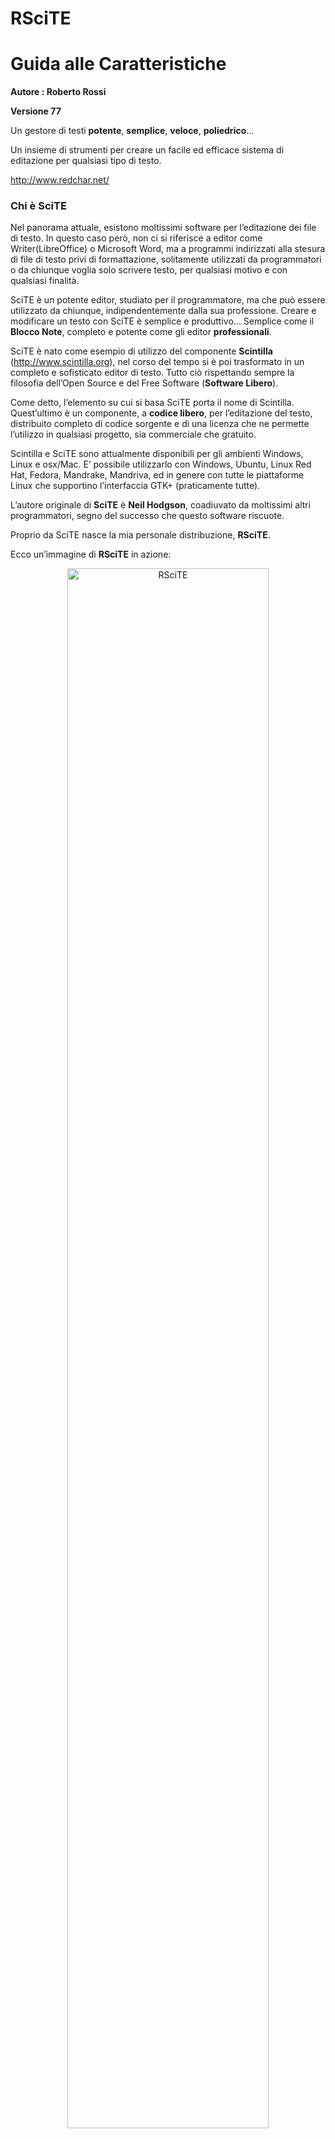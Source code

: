 <!-- # -*- coding: utf-8 -*- -->
# RSciTE
# Guida alle Caratteristiche

**Autore : Roberto Rossi**

**Versione 77**

Un gestore di testi **potente**, **semplice**, **veloce**, **poliedrico**...

Un insieme di strumenti per creare un facile ed efficace sistema di editazione
per qualsiasi tipo di testo.

<http://www.redchar.net/>

### Chi è SciTE

Nel panorama attuale, esistono moltissimi software per l’editazione dei file di
testo. In questo caso però, non ci si riferisce a editor come Writer(LibreOffice)
o Microsoft Word, ma a programmi indirizzati alla stesura di file di testo privi di
formattazione, solitamente utilizzati da programmatori o da chiunque voglia
solo scrivere testo, per qualsiasi motivo e con qualsiasi finalità.

SciTE è un potente editor, studiato per il programmatore, ma che può essere
utilizzato da chiunque, indipendentemente dalla sua professione. Creare e
modificare un testo con SciTE è semplice e produttivo... Semplice come il
**Blocco Note**, completo e potente come gli editor **professionali**.

SciTE è nato come esempio di utilizzo del componente **Scintilla**
(<http://www.scintilla.org>), nel corso del tempo si è poi trasformato in un
completo e sofisticato editor di testo. Tutto ciò rispettando sempre la
filosofia dell’Open Source e del Free Software (**Software Libero**).

Come detto, l’elemento su cui si basa SciTE porta il nome di Scintilla.
Quest’ultimo è un componente, a **codice libero**, per l’editazione del testo,
distribuito completo di codice sorgente e di una licenza che ne permette
l’utilizzo in qualsiasi progetto, sia commerciale che gratuito.

Scintilla e SciTE sono attualmente disponibili per gli ambienti Windows,
Linux e osx/Mac. E’ possibile utilizzarlo con Windows, Ubuntu, Linux Red Hat,
Fedora, Mandrake, Mandriva, ed in genere con tutte le piattaforme Linux che
supportino l’interfaccia GTK+ (praticamente tutte).

L’autore originale di **SciTE** è **Neil Hodgson**, coadiuvato da moltissimi altri
programmatori, segno del successo che questo software riscuote.

Proprio da SciTE nasce la mia personale distribuzione, **RSciTE**.

Ecco un’immagine di **RSciTE** in azione:

<p style="text-align:center;">
<img src="completo-ita.png" align="middle" alt="RSciTE" border="0" width="80%">
</p>

### Ancora su SciTE

Nonostante SciTE faccia un "mestiere" comune a molti altri software
(l’editor di testo), la sua impostazione e le sue caratteristiche lo
differenziano radicalmente da qualsiasi altro.

Ad un primo approccio, SciTE appare semplice e "scarno", con un’interfaccia
essenziale, nella quale trovano posto un menu, poche icone e un’ampia area
di lavoro.

Dai menu è possibile accedere a gran parte delle funzionalità del programma,
molte delle quali accessibili anche attraverso semplici combinazioni di tasti.

Una delle peculiarità di SciTE è proprio l’ampio utilizzo delle combinazioni
di tasti. Questa caratteristica si pone lo scopo di consentire la modifica del
testo senza mai staccare la mani dalla tastiera, migliorando il livello di
efficienza e produttività, consentendo così all’operatore di mantenere la
concentrazione sul proprio lavoro senza distrarlo con l’utilizzo di mouse,
icone, menu ecc...

Tale approccio non penalizza in alcun modo le funzionalità del software che
rimangono ad alti livelli, certamente paragonabili con quelle di altri prodotti
ben più blasonati e costosi.

Un’altra caratteristica distintiva di SciTE è la quasi totale assenza di
maschere di configurazione. Questa "mancanza", di fatto contribuisce a
ridurre la complessità delle interfacce, riducendo così, anche i tempi di
sviluppo del programma. Al tempo stesso consente di aumentare, in modo
significativo, il numero di parametri configurabili, che attualmente sono
moltissimi.

Tutte le configurazione dell’editor sono memorizzate all’interno di
semplici file di testo, modificabili a piacere dall’utente.

Anche se a prima vista questo sistema può disorientare, grazie alla
dettagliata documentazione, accessibile attraverso l’uso dell’apposito
menu di aiuto, è possibile intervenire su questi file in modo rapido ed
immediato.

A tutto ciò va poi aggiunta la possibilità di utilizzare un vero e proprio
linguaggio di programmazione ([LUA](http://www.lua.org)), 
per implementare nuove funzioni o estendere quelle già presenti.

Infine, non è da sottovalutare la possibilità di usare l’editor
direttamente da un dispositivo rimovibile come, ad esempio, un pendrive USB,
senza quindi essere costretti ad effettuare alcuna installazione.

Grazie alle possibilità offerte, SciTE può essere utilizzato sia dal
neofita, sia dall’utente esperto o dal programmatore, traendo comunque
vantaggi significativi dalla sua potenza e dalla sua essenzialità.

In pratica, SciTE, si candida ad essere il sostituto sia del classico "Blocco
Note" sia degli editor professionali utilizzati nello sviluppo delle
applicazioni software.

### Le Caratteristiche Base di SciTE

Ecco qui riassunte le caratteristiche principali della versione originale di
SciTE, tutte presenti anche in **RSciTE**.

Utilizzo Documenti:

* **Interfaccia MDI** per lavorare con più documenti contemporaneamente.
* Passaggio tra documenti utilizzando delle semplici schede.
* Utilizzo della combinazione **Ctrl+Tab** per cambiare il documento attivo.
* Possibilità di trascinare i documenti nell’editor per aprirli.
* Riconoscimento automatico modifica documenti aperti. Se un file aperto viene
modificato all’esterno dell’editor, viene rilevata la modifica ed è possibile
ricaricarlo automaticamente.

Sintassi evidenziata:

* Configurabile tramite appositi file (.properties).
* Preimpostato per riconoscere i linguaggi MQL, AutoCAD/IntelliCAD/progeCAD DCL,
AutoCAD/IntelliCAD/progeCAD Lisp, Abaqus, Ada, ANS.1 MIB definition files,
APDL, Assembler (NASM, MASM), Asymptote, AutoIt, Avenue, Batch files (MS-DOS),
Baan, Bash, BlitzBasic, Bullant, C/C++/C#, Clarion, cmake, COBOL,
Coffeescript, conf (Apache), CSound, CSS, D, diff files, E-Script, Eiffel,
Erlang, Flagship (Clipper / XBase), Flash (ActionScript), Fortran, Forth, GAP,
Gettext, Go, Haskell, HTML, HTML with embedded JavaScript, VBScript, PHP and
ASP, Gui4Cli, IDL - both MSIDL and XPIDL, INI, properties and similar,
InnoSetup, Intel HEX, Java, JavaScript, JSON and JSON-LD, KiXtart, LISP, LOT,
Lout, Lua, Make, Matlab, Maxima, Metapost, MMIXAL, MSSQL, Modula 3, Nimrod,
nnCron, NSIS, Objective C, Objective Caml, Opal, Octave, Pascal/Delphi, Perl,
most of it except for some ambiguous cases, PL/M, Progress, PostScript,
POV-Ray, PowerBasic, PowerShell, PowerPro, PureBasic, Python, R, Rebol,
Registry, Ruby, Rust, Scheme, scriptol, SORCUS Installation, Specman E, Spice,
Smalltalk, SQL and PLSQL, S-Record, Swift, TADS3, TeX and LaTeX, Tcl/Tk, Vala,
VB and VBScript, Verilog, VHDL, XML, YAML.
* Evidenziazione dinamica parentesi.
* Folding del codice sorgente con possibilità di scegliere la simbologia per la
visualizzazione.
* Supporto per la modalità di Codifica documenti a 8 Bit, Metodo UCS-2 Big Endian,
Metodo UCS-2 Little Endian, Metodo UTF-8, Metodo UTF-8 Cookie.
* Esportazione file in (mantenendo la colorazione della sintassi) HTML, RTF, PDF,
LaTeX, XML.
* Modalità di gestione fine linea con CR+LF, solo CR, solo LF.
* Gestione Conversione tra sistemi differenti.
* Gestione Sessioni di lavoro con salvataggi sessione corrente e caricamento
sessione salvata.
* Annulla e Ripristina a più livelli. Tutte le modifiche vengono registrate e
possono essere annullate, le operazioni annullate possono essere facilmente
ripristinate.
* Ricerca e Sostituzione con ricerca testo specificato ed eventuale sostituzione,
ricerca Incrementale testo specificato, ricerca testo con marcatori, supporto delle
espressioni regolari, ricerca in più file simultanea, evidenziazione automatica del
testo trovato.
* Funzioni avanzate nella gestione del codice sorgente come ricerca e selezione
parti di codice utilizzando la definizione della sintassi, gestione completamento
automatico parole, gestione completamento automatico con suggerimenti sintassi in
base al linguaggio, gestione abbreviazioni personalizzate, gestione Segnalibri
(bookmarks), gestione commenti, conversione Maiuscolo/Minuscolo, divisione ed
Unione Paragrafi.
* Scripting attraverso l’utilizzo del linguaggio di programmazione LUA.
* Visualizzazione in modalità Schermo Intero, con barra di icone, barra documenti
aperti, barra di stato personalizzabile. Gestione blocchi di codice con espansione
e compressione, fine riga e spazi, gestione guide di indentazione, numeri di riga,
margini e margini di blocco, possibilità di modificare il livello di zoom(per
ridurre o ingrandire il testo dinamicamente).
* Supporto strumenti con gestione finestra di Output, gestione compilatori e
programmi esterni.
* Editazione e Selezione con ritorno a capo automatico, selezione in modalità
colonna, selezione caratteri virtuali (fine linea), selezione Multipla, consente di
selezionare contemporaneamente più di testo, consentendone le classiche operazioni
di copia/incolla/ecc...
* Altre funzionalità includono la stampa a colori, la modalità sola lettura,
modalità finestra in primo piano, configurazione indentazione, possibilità di
automatizzare processi tramite l’uso dei parametri della linea di comando,
interfaccia di programmazione per il collegamento a software esterni 
e molto altro...

### Le Scorciatoie da Tastiera

Come ogni editor che si rispetti, anche **RSciTE** dispone di una vasta schiera di
combinazioni di tasti per accedere alla funzionalità più utilizzate. Molte
delle combinazioni disponibili sono comuni agli ambienti Windows e Linux.
Inoltre, tutte le combinazioni di tasti sono ridefinibili attraverso
l’editazione di appositi file di configurazione. 

Molte delle combinazioni disponibili sono ereditate da SciTE, mentre altre
sono proprie della distribuzione RSciTE.

Per conoscere i tasti veloci disponibili è possibile consultare le tendine dei 
menu presenti nel programma, oppure leggere questa tabella riassuntiva:

* **Ctrl+O**.Apri file.
* **Ctrl+Maiusc+O**.Apri il file selezionato.
* **Ctrl+R**.Ricarica documento corrente.
* **Ctrl+W (oppure Ctrl+F4)**.Chiudi documento corrente.
* **Ctrl+S**.Salva.
* **Ctrl+Maiusc+S**.Salva con nome...
* **Ctr+Maiusc+P**.Salva una copia del documento corrente.
* **Ctrl+P**.Stamp.
* **Ctrl+Z**.Annulla.
* **Ctrl+Y**.Ripristina.
* **Ctrl+X**.Taglia Selezione.
* **Ctrl+C**.Copia Selezione.
* **Ctrl+V**.Incolla Selezione.
* **Canc**.Cancella.
* **Ctrl+A**.Seleziona tutto.
* **Ctrl+E**.Cerca parentesi graffa corrispendente.
* **Ctrl+Maiusc+Spazio**.Seleziona fino alla parentesi graffa.
* **Ctrl+I**.Completa Simbolo.
* **Ctrl+Invio**.Completa Parola corrente.
* **Ctrl+B**.Espandi Abbreviazione.
* **Ctrl+Maiusc+R**.Inserisci Abbreviazione.
* **Ctrl+Q**.Aggiungi o elimina il commento ad un blocco di testo.
* **Ctrl+Maiusc+B**.Inscatola Commento.
* **Ctrl+Maiusc+Q**.Versa Commento.
* **Ctrl+Maiusc+U**.Rendi la selezione MAIUSCOLA.
* **Ctrl+U**.Rendi la selezione minuscola.
* **Ctrl+F**.Trova...
* **F3**.Trova Successivo.
* **Maiusc+F3**.Trova Precedente.
* **Ctrl+Maiusc+F**.Cerca nei file...
* **Ctrl+H**.Trova e Sostituisci.
* **Ctrl+Alt+I**.Ricerca Incrementale.
* **Ctrl+G**.Vai a...
* **F2**.Vai al segnalibro successivo.
* **Maiusc+F2**.Vai al segnalibro precedente.
* **Ctrl+F2**.Attiva/Disattiva segnalibro.
* **F11**.Visualizzazione a Schermo Intero.
* **Ctrl+Maiusc+8**.Visualizza/Nascondi Spazi e Tabulazioni.
* **Ctrl+Maiusc+9**.Visualizza/Nascondi caratteri di Fine Linea.
* **F8**.Visualizza/Nascondi finestra di Output.
* **Maiusc+F8**.Parametri.
* **Ctrl+F7**.Compila.
* **F7**.Genera.
* **F5**.Esegui.
* **F4**.Messaggio successivo.
* **Maiusc+F4**.Messaggio precedente.
* **Maiusc+F5**.Cancella contenuto finestra di Output.
* **Ctrl+F6**.Cambia pannello attivo.
* **Ctrl+Maiusc+I**.Configurazione Indentazione....
* **Ctrl+F11**.Usa caratteri a spaziatura fissa.
* **Maiusc+F6**.Documento Precedente.
* **F6**.Documento Successivo.
* **F1**.Aiuto/Manuale(dipendente dal tipo di file aperto).
* **Ctrl+Keypad+**.Ingrandisci dimensione testo.
* **Ctrl+Keypad-**.Riduci dimensione testo.
* **Ctrl+Keypad/**.Ripristina dimensione originale testo.
* **Ctrl+Tab**.Cambio documento attivo.
* **Tab**.Indentazione blocco di testo.
* **Maiusc+Tab**.Elimina indentazione blocco.
* **Ctrl+BackSpace**.Eliminazione da inizio parola.
* **Ctrl+Delete**.Eliminazione fino a fine parola.
* **Ctrl+Maiusc+BackSpace**.Eliminazione testo da inizio linea a posizione cursore.
* **Ctrl+Maiusc+Delete**.Eliminazione testo da posizione corrente a fine linea.
* **Ctrl+Home**.Vai a inizio documento.
* **Ctrl+Maiusc+Home**.Estendi selezione fino a inizio documento.
* **Alt+Home**.Vai a inizio linea.
* **Alt+Maiusc+Home**.Estendi selezione fino a inizio linea.
* **Ctrl+End**.Vai alla fine del documento.
* **Ctrl+Maiusc+End**.Estendi selezione fino alla fine del documento.
* **Alt+End**.Vai alla fine della linea corrente.
* **Alt+Maiusc+End**.Estendi selezione fino a fine riga corrente.
* **Ctrl+Keypad***.Espandi o contrai punto di ’fold’.
* **Ctrl+F2**.Crea o elimina segnalibro (bookmark).
* **F2**.Vai al prossimo segnalibro.
* **Alt+F2**.Seleziona fino al prossimo segnalibro.
* **Ctrl+F3**.Cerca testo selezionato nel documento corrente.
* **Ctrl+Maiusc+F3**.Cerca testo selezionato nel documento corrente (a ritroso).
* **Ctrl+Freccia Su**.Scorri documento verso l’alto.
* **Ctrl+Freccia Giu**.Scorri documento verso l’alto.
* **Ctrl+L**.Taglia linea corrente.
* **Ctrl+Maiusc+T**.Copia linea corrente.
* **Ctrl+Maiusc+L**.Elimina linea corrente.
* **Ctrl+T**.Scambia linea corrente con precedente.
* **Ctrl+D**.Duplica linea corrente.
* **Ctrl+K**.Cerca corrispondenza su condizione preprocessore.
* **Ctrl+Maiusc+K**.Seleziona corrispondenza su condizione preprocessore.
* **Ctrl+J**.Cerca corrispondenza su condizione preprocessore (a ritroso).
* **Ctrl+Maiusc+J**.Seleziona corrispondenza su condizione preprocessore (a ritroso).
* **Ctrl+’**.Vai al paragrafo precedente.
* **Ctrl+Maiusc+’**.Estendi selezione fino al paragrafo precedente.
* **Ctrl+ì**.Vai al paragrafo successivo.
* **Ctrl+Maiusc+ì**.Estendi selezione fino al paragrafo successivo.
* **Ctrl+Freccia Sinistra**.Vai a parola precedente.
* **Ctrl+Maiusc+Freccia Sinistra**.Espandi selezione fino a parola precedente.
* **Ctrl+Freccia Destra**.Vai a parola successiva.
* **Ctrl+Maiusc+Freccia Destra**.Espandi selezione fino a parola successiva.
* **Ctrl+ù**.Vai alla parte precedente della parola corrente.
* **Ctrl++Maiusc+ù**.Espandi la selezione fino alla parte precedente della parola corrente.
* **Ctrl+**.Vai alla parte successiva della parola corrente.
* **Ctrl+Maiusc+**.Espandi selezione fino alla parte successiva della parola corrente.
* **Ctrl+(tastierino numerico +/-)**.Ingrandimento/Riduzione dimensione caratteri
(disponibile solo in "RSciTE").
* **Ctrl+F1**.Ricerca contestuale online
(disponibile solo in "RSciTE").
* **Ctrl+Alt+O**.Lista ultimi file utilizzati 
(disponibile solo in "RSciTE").
* **F12**.Funzionalità avanzate
(disponibile solo in "RSciTE").
* **Ctrl+<**.Inserimento abbreviazione/modello 
(disponibile solo in "RSciTE").
* **Ctrl+Alt+C**.Copia testo in Appunti Multipli 
(disponibile solo in "RSciTE").
* **Ctrl+Alt+X**.Taglia testo ed inseriscilo in Appunti Multipli 
(disponibile solo in "RSciTE").
* **Ctrl+Alt+V**.Incolla testo da Appunti Multipli 
(disponibile solo in "RSciTE").
* **Ctrl+Alt+N**.Crea nuovo file con il contenuto del pannello di output 
(disponibile solo in "RSciTE").
* **Shift+F1**.Permette di visualizzare le informazioni sulla versione di RsciTE
che si sta utilizzando, inoltre consente di accedere alla procedura di
aggiornamento 
(disponibile solo in "RSciTE").

### Il Linguaggio di programmazione LUA

<p>
<img src="lua.png" align="middle" alt="LUA" border="0" width="10%">
</p>

**LUA è un potente linguaggio di scripting, integrato in SciTE!**

Da tempo, SciTE, include un vero e proprio linguaggio di programmazione che
consente di potenziare l’editor in modo flessibile ed immediato.

**LUA** è un linguaggio di scripting di utilizzo generico, snello, potente e
flessibile. Offre un buon supporto per la programmazione object-oriented, per
la programmazione funzionale e per quella orientata ai dati.

**LUA** è disponibile sia come linguaggio interpretato a se stante, sia come
libreria ed è scritto utilizzando il linguaggio C, cosa che lo rende adatto
all’utilizzo su molti sistemi operativi.

**LUA** è inoltre caratterizzato da una sintassi semplice ed immediata che, per
alcuni aspetti, ricorda quella del linguaggio Basic. A differenza di
quest’ultimo **LUA** è estremamente rapido ed efficiente nel’esecuzione degli
script.

Proprio grazie a queste caratteristiche l'autore di SciTE hanno deciso di
integrarlo nell'editor, dando agli utenti la possibilità di estendere e
di potenziare il programma.

Per chiarire meglio le potenzialità di **LUA** all’interno di SciTE, ecco un
esempio tratto dalla distribuzione **RSciTE** che effettua l’ordinamento del
file corrente:

    Author  : Roberto Rossi
    Web     : http://www.redchar.net
    Questa procedura ordina il file corrente]]
    do
     local tbLinee = { } −−tabella file

     local function insertLinea( idx, linea )
       editor:AddText(linea)
     end

     local function OrderCurrentBuffer()
       local linea,pos
       local i=0
       linea = editor:GetLine(i)
       while linea do
         tbLinee[i] = linea
         i = i + 1
         linea = editor:GetLine(i)
       end
       table.sort(tbLinee)
       editor:ClearAll()
       table.foreach(tbLinee, insertLinea)
     end
     OrderCurrentBuffer()
     print("Ordinamento File Concluso con successo.")
    end

Per approfondire le proprie conoscenze su **LUA** e sul suo utilizzo, si consulti
la sezione **Siti Utili**.

### SciTE al Lavoro

**RSciTE** editando un file .cpp (linguaggio C++):

<p style="text-align:center;">
<img src="cpp.png" align="middle" alt="C++" border="0" width="80%">
</p>

**RSciTE** editando un file .lsp (linguaggio Lisp):

<p style="text-align:center;">
<img src="lsp.png" align="middle" alt="Lisp" border="0" width="80%">
</p>

**RSciTE** editando un file .php (linguaggio PHP), con l’**autocompletamento** attivo:

<p style="text-align:center;">
<img src="php2.png" align="middle" alt="PHP Autocompletamento" border="0" width="80%">
</p>

**RSciTE** editando un file .php (linguaggio PHP), con l’aiuto sulla **sintassi**:

<p style="text-align:center;">
<img src="php.png" align="middle" alt="PHP con Aiuto" border="0" width="80%">
</p>

### RSciTE

SciTE viene distribuito sia in formato sorgente sia in forma compilata, per
Windows e per Linux. Purtroppo, chi si accosta per la prima volta a SciTE può
rimanere deluso in quanto, l’editor non prevede un’installatore, nè in
lingua inglese, nè in italiano, non viene prevista alcuna forma di
integrazione con il sistema, infine, le impostazioni di default risultano,
alle volte, insufficienti per gli utilizzi avanzati. Insomma, il primo
approccio non è dei migliori.

Per sopperire a queste piccole carenze, l’utente può personalizzare
l’editor manualmente, oppure può affidarsi a una delle distribuzioni
alternative di SciTE.

**RSciTE** è una di queste distribuzioni alternative. La sua
caratteristica principale è quella di essere indirizzata **all’utente
italiano che opera in ambiente Windows**. Realizzata da **Roberto Rossi**
(<http://www.redchar.net>) si pone come obbiettivo
quello di promuovere **SciTE** come editor di testo per tutti gli usi.

Alle volte modificando semplicemente le configurazione, in altri casi,
sfruttando il suo linguaggio di programmazione interno **LUA**,
**RSciTE** include una serie di funzionalità aggiuntive per aumentare (dove
necessario) la produttività dell’editor.

Inoltre, nella distribuzione **RSciTE** sono inseriti altri software che,
uniti all’editor di testo, permettono di ottenere un formidabile strumento
di editazione e di gestione.

### Funzionalità Aggiuntive in RSciTE

Questo elenco mostra le funzionalità presenti e sviluppate esclusivamente per
**RSciTE**:

* **F12**, gruppo di funzioni generiche per l’editazione del testo,
raggiungibili mediante il tasto **F12**. Per maggiori dettagli si consulti
la sezione **F12**.
* Sistema per inserimento abbreviazioni avanzate, tramite la combinazione di
tasti **Ctrl+<**.
* **Inserimento assistito proprietà dei TAG HTML**. Attraverso l’utilizzo
della combinazione di tasti **Ctrl+-**, all’interno dei file HTML/XML
ecc..., si accede ad una tendina di suggerimento che permette la scelta
dell’attributo da inserire.
* Integrato **HTML TIDY** per la formattazione automatica dei file HTML/XML.
Per maggiori dettagli si consulti la sezione **HTML Tidy.**
* Aggiunto **riconoscimento e colorazione sintassi** per il linguaggio
**LISP** utilizzato in questi software:
* Integrato sistema di **suggerimenti** per il linguaggio **LISP**
utilizzato in questi software:
* Aggiunta **sintassi** per il linguaggio **DCL** utilizzato in molti CAD,
ad esempio in AutoCAD, progeCAD e in tutti i CAD compatibili.
* Integrato il sistema di **suggerimenti** per il linguaggio **DCL**.
* Integrato **completamento automatico per HTML**
* Integrato sistema di **suggerimenti per PHP**
* Integrato **completamento automatico per PHP**
* **Riconoscimento file di PHP-GTK**
* **Personalizzazione e aggiornamento** file di supporto per il riconoscimento
del linguaggio **Visual Basic.NET/VB/VBA/VBS**
* Supporto **completamento automatico per Visual Basic.NET/VB/VBA/VBS**
* Supporto sistema di **suggerimenti per Visual Basic.NET/VB/VBA/VBS**
* **Tabella ASCII**. Nei momenti di necessità è possibile consultare una
comoda tabella con i 255 caratteri standard.
* Supporto abbreviazioni per i seguenti linguaggi:
* Supporto sistema di **suggerimenti per linguaggio LUA**
* Integrato **manuale per linguaggio LUA**
* **Editor Esadecimale FRhed** (versione per Windows). Accessibile da **F12**,
permette l’editazione del file corrente in formato Esadecimale.
* Software per il confronto e per l’unione di file, **WinMerge**.
Accessibile da **F12**, permette il confronto di file e cartelle.
* Integrazione con il **menu contestuale di Windows**.
* **Procedura di installazione**, in lingua italiana, per i sistemi Windows
(XP / Vista / 7 / 8 / 10 o successivi), con possibilità di personalizzazione
delle funzionalità da attivare.
* **File LISP: Esegui in CAD. **Nei file LSP (Lisp) è possibile utilizzare
il tasto F5 per caricare il file corrente nel CAD aperto al momento.
* **Interprete Diretto Espressioni Lua.** In questo modo sarà possibile
testare direttamente una linea di codice Lua senza dover creare un apposito
script.
* **Convertitore Testo→Abbreviazione/Template.** Aiuta a creare le macro da
inserire con SciTE.
* **Elenco TODO**. Consente di elencare tutte le linee che rappresentano gli
elementi da completare nel file di testo corrente
* **Apertura Gestione Risorse**. Nel caso si renda necessario, direttamente da
SciTE è possibile aprire il gestione risorse o il risorse del comuper di
Windows posizionato sulla cartella del file corrente.
* **Gestore Trasparenza finestra di SciTE. **E’ possibile modificare il
livello di trasparenza della finestra dell’editor in modo da poterlo
utilizzare in ogni situazione.
* **Gestore Appunti Multipli**. Grazie alla gestione di più appunti sarà
possibile salvare e riutilizzare semplicemente i nostri spezzoni di testo più
utili.
* **Gestore Avanzato Segnalibri/Bookmarks. **
* **Ricerca Contestuale Online (CTRL+F1)**
* **Trova/Sostituisci su file multipli**. Una potente funzione di ricerca e
sostituzione che si affianca alla gia validà procedura interna di SciTE.
* **Inserimento BOM per file con codifica Unicode**. Alle volte capita di
scontrarsi con file non correttamente formattati, magari unicode ai quali
manca una intestazione valida. Questa funzione risolve il problema.
* **Conversione valori decimali-esadecimali-binari**. Un piccolo convertitore
interno che permette la trasposizione di due semplici numeri.
* **Non siamo mica qui...** Una funzione simpatica, ma con nessuna utilità pratica.
* **Disegna/Calcola espressione matematica**. Tramite questa funzione, data
un’espressione matematica completa, sarà possibile rappresentarla
graficamente utilizzando alcuni servizi online.
* Oltre a quanto riportato in questo elenco, sono presenti molte modifiche,
secondarie, alle impostazioni di base (es.: margini, numeri linea ecc..).

### F12

In questa sezione sono elencate le funzionalità fornite dalla funzione **F12**,
presente nella distribuzione **RSciTE**.

**F12** ovviamente è richiamabile con l'omonimo tasto **F12**.

### Funzionalità Avanzate per la modifica dei file di testo

Alle volte, durante il lavoro quotidiano, si sente la mancanza di alcune
funzionalità previste da altri editor e che SciTE ancora non supporta.

Per sopperire a tale mancanza, sfruttando il potente linguaggio interno a
SciTE (LUA), **RSciTE** prova ad includere ciò che manca.

### E’ nato F12!

**F12** prende il suo nome dal tasto che lo richiama, e più che di una singola
funzione, **F12** può essere visto come insieme di utilità per la manipolazione
del testo. Alla pressione dell’omonimo tasto ( **F12** ), apparirà l’apposita
dialog per la scelta del comando da eseguire:

<p style="text-align:center;">
<img src="f12.png" align="middle" alt="F12" border="0" width="40%">
</p>

Attenzione: solo una piccola parte dei comandi disponibili è presente in
questa schermata!

Data la mole di funzioni presenti in **F12** la maschera di selezione è
dotata di una comoda casella nella quale l’utente può inserire un testo, che
servirà ad **RSciTE** per mostrare solo le funzioni che lo riportano. Ad esempio,
se volessimo vedere tutte le funzioni riguardanti i l’eliminazione di testo ci
basterebbe inserire la parola "elimina", in questo modo:

<p style="text-align:center;">
<img src="f12-filter.png" align="middle" alt="Filtro F12" border="0" width="40%">
</p>

### Cosa contiene F12

* **Gestione Data/Ora** Questa funzione permette l’inserimento della data e
dell’ora corrente, con la possibilità di scegliere il formato che la
rappresenta, compreso lo speciale formato TIMESTAMP. Per consentire la massima
flessibilità l’utente può personalizzare la modalità di inserimento
aumentando il numero di formati disponibili. In aggiunta, la procedura prevede
modalità particolari per la conversione di date generiche in formato
TIMESTAMP e viceversa.
* **Formattazione selezione**. Selezionando un testo è possibile chiedere al
software l’inserimento automatico dei ritorni a capo ad una determinata
colonna. Questa funzionalità di formattazione consente di scegliere la
colonna oppure di utilizzare il delimitatore destro (solitamente visibile).
* **Inserimento caratteri ESCAPE in selezione**. Alcuni linguaggi prevedono,
all’interno delle stringhe, l’uso di caratteri speciali (chiamati di
Escape). Con questo comando è possibile convertire i normali caratteri in
caratteri di Escape. Ad esempio : Ritorno a capo = \n, Tabulazione = \t ecc...
* **Allineamento Selezione**. L’allineamento della selezione consente di
posizionare le linee a destra/sinistra/centro, come nei normali elaboratori di
testo, operazione utili quando si desidera dare un aspetto migliore ai propri
scritti. Questa funzione permette anche l’utilizzo di riempimenti per la
riga formattata.
* **Numerazione Linee in Selezione**. Alle volte, risulta utile inserire il
numero di linea prima del testo della stessa. Questo comando permette di
finserire questo dato, consentendo all’operatore di stabilire come, lo
stesso numero, debba essere formattato.
* **Inserimento File**. Questa funzione consente l’inserimento, nella
posizione corrente del cursore, di un intero file scelto da un’apposita
maschera.
* **Inserimento Lista File**. Con questa procedura è possibile inserire
l’elenco dei file presenti in una determinata cartella. E’ possibile
scegliere quali file elencare attraverso l’uso dei normali caratteri
speciali (* ? ecc...), inoltre è consentito stabilire come rappresentare il
nome dei file inseriti.
* **Inserimento Codice Colore**. Scegliendo il colore dalla maschera standard
di selezione è possibile inserire il suo codice all’interno del documento
corrente, nella posizione del cursore. Una volta scelto il colore sarà
possibile indicare il formato per l’inserimento (RGB decimale o RGB
Esadecimale).
* **Inserimento Stringa Casuale**. Con questa funzione è possibile inserire
una stringa casuale, scegliendone la composizione, lunghezza e la
rappresentazione (solo numeri, numeri + lettere, formato esadecimale, ecc...).
* **Inserimento Rientri su linee selezionate**. Con questo comando è
possibile inserire dei rientri a sinistra della selezione corrente, così da
poter allineare, in modo semplice, diversi blocchi di testo tra loro.
* **Inserisci Testo alla colonna N/Inizio/Fine**. Questa funzione consente
l’inserimento di testo nelle linee selezionate. E’ possibile decidere di
specificare una colonna nella quale verrà posizionato il testo indicato
oppure, quest’ultimo potrà essere inserito all’inizio o alla fine delle
linee.
* **Conversione Lettere speciali in codici HTML**. Questa funzione permette di
scrivere normalmente il testo nelle pagine HTML senza preoccuparsi delle
lettere accentate, infatti il suo utilizzo converte questi caratteri nei
corrispondenti codici HTML.
* **Eliminazione Rientri dalle linee selezionate**. Con questo comando è
possibile eliminare i rientri, eventualmente presenti alla sinistra del testo
selezionato.
* **Eliminazione Righe Vuote**. Questa funzione non fa altro che eliminare le
linee Vuote dal file corrente.
* **Eliminazione Righe Doppie**. Alle volte, può capitare di dover eliminare
eventuali righe doppie da un file di testo. Questa funzione esegue la
scansione del documento corrente eliminando eventuali doppioni.
* **Eliminazione Righe Contenenti Testo...** In modo simile al precedente,
questo comando elimina delle linee dal file corrente, richiedendo all’utente
di specificare un testo da ricercare, in corrispondenza del quale, verranno
fatte le cancellazioni.
* **Eliminazione Righe NON Contenenti Testo...** In modo simile al precedente,
questo comando elimina delle linee dal file corrente, richiedendo all’utente
di specificare un testo da ricercare, tutte le linee che NON contengono il
testo specificato verranno eliminate.
* **Eliminazione spazi a fine riga**. Spesso capita di trovare file contenenti
spazi o tabulazioni alla fine delle linee. Ciò provoca uno spreco di spazio e
rende più difficoltosa l’editazione. Questa funzione risolve il problema
eliminando ciò che è superfluo. Eliminazione spazi a fine riga Spesso capita
di trovare file contenenti spazi o tabulazioni alla fine delle linee. Ciò
provoca uno spreco di spazio e rende più difficoltosa l’editazione. Questa
funzione risolve il problema eliminando ciò che è superfluo.
* **Ordinamento file corrente/selezione**. Nella mia ’vita da
programmatore’, mi è capitato più di una volta, di dover ordinare un file.
Questo comando ordina il file corrente con il classico metodo ASCII,
consentendo di scegliere se l’ordine debba essere crescente o decrescente.
* **Ridenominazione File Corrente**. Per rinominare il file corrente, senza
dover passare ad un file manager o al gestione risorse.
* **Elimina File Corrente**. Anche in questo caso, un’utilità che ci
consente di non utilizzare un gestore di file apposito, ma che elimina
definitivamente il file corrente.
* **Copia nome file corrente negli appunti**. In alcune circostanze, risulta
utile poter disporre del nome del file in editazione, in modo da poterlo
utilizzare nel testo o in altri software.
* **Inserimento Nome File**. E’ possibile utilizzare questa funzione per
inserire il nome del file corrente, comprensivo di percorso, nella posizione
del cursore.
* **Lista TODO**. Molte volte, all’interno dei file sorgente, vengono
utilizzato degli identificatori per annotare le cose da fare, gli errori da
correggere o le funzionalità da implementare. Questa funzione fornisce
l’elenco di questo note, eventualmente presenti nel file corrente. Sono
supportati i seguenti identificativi : "TODO :", "HACK :" e "UNDONE :"
* **Info carattere corrente**. Particolare funzione che consente di ottenere
informazioni specifiche sul carattere presente nella posizione del cursore. I
dati visualizzati si riferiscono al codice ASCII, al codice esadecimale e
all’offset del carattere analizzato.
* **Statistiche su file corrente**. Fornisce informazioni dettagliate sulla
selezione e sul file corrente. I dati visualizzati si riferiscono al conteggio
di Parole, Righe, Caratteri comprensivi di spazi e senza spazi, inoltre gli
stessi dati sono riportati per la selezione corrente.
* **Statistiche su testo**. Consente il conteggio di un parziale all’interno
del testo corrente. Permette sia il semplice conteggio di occorrenze e linee,
sia l’identificazione di queste ultime con segnalibri. Può lavorare sia
considerando, sia non considerando le differenze tra maiuscole e minuscole.
* **Imposta trasparenza finestra di SciTE**. Con questa funzionalità è
possibile rendere trasparente la finestra di SciTE, in modo che diventi, in
alcune circostanze, meno evidente. Questa funzione risulta utile soprattutto
quando SciTE viene posizionato sempre in primo piano, utilizzando l’apposita
opzione.
* **Analizza file corrente con CTAGS**. Attraverso l’utilizzo di CTAGS, il
file corrente viene analizzato e vengono mostrate le funzioni, le classi e le
variabile definite al suo interno. In questo modo è possibile identificare
immediatamente ogni elemento del sorgente editato.
* **Comprimi file CSS/JavaScript (YuiCompressor)**. YuiCompressor è
un’utilità scritta in linguaggio Java (e che necessita del relativo
runtime) che consente di ridurre le dimensioni di un qualsiasi file CSS e/o
JavaScript. La riduzione delle dimensioni avviene attraverso l’utilizzo di
alcune tecniche che, senza intaccarne il funzionamento, ne eliminano le parti
superflue riuscendo a diminuirne drasticamente le dimensioni. Di conseguenza
è possibile ridurre la dimensione delle nostre, care, pagine web,
velocizzandone la consultazione e rendendo la navigazione un’esperienza
migliore. Inoltre, YuiCompressor effettua anche l’offuscamento del sorgente,
in modo che questo sia di difficile comprensione e riutilizzo. Cosi facendo è
possibile limitare il rischio di uso non autorizzato del proprio lavoro.
* **Generatore GUID**. Questa funzione permette l’inserimento di una GUID
all’interno del testo corrente, consentendone la formattazione per adattarsi
a diverse situazioni di utilizzo.
* **Invertitore barre**. Questa piccola utilità consente l’inversione delle
barre presenti nel testo selezionato. Nella pratica, il carattere ’\’
sarà trasformato in ’/’ e viceversa.
* **Apertura prompt dei comandi**. E’ possibile aprire la finestra del
prompt dei comandi direttamente nella cartella del file corrente. Operazione
banale ma, alle volte, comoda per evitare di scomodare il menu dei programmi
del sistema operativo.
* **Sposta linea margine destro**. Questa funzionalità consente di
posizionare liberamente la linea relativa al margine destro del testo, questo
consente una migliore gestione delle funzioni di riformattazione e aiuta a
stabilire l’incolonnamento esatto di eventuali file formattati.
* **Controllo Ortografico**. Il controllo ortografico in RSciTE è finalizzato
alla correzione di semplici errori di digitazione. Con il programma sono
forniti due dizionari, uno per la lingua italiana e uno per la lingua inglese.
Le funzionalità implementate permettono l’individuazione delle parole
errate e la creazione di un proprio dizionario personalizzato. La procedura è
di tipo interattivo e segue l’utente passo passo nella selezione e nella
correzione dei termini errati.
* **Informazioni sulle Versioni...** Questo comando, fornisce i numeri di
versione per la distribuzione utilizzata di RSciTE, in questo modo è
possibile controllare lo stato di aggiornamento del software.
* **Controlla aggiornamenti di RSciTE**. Questa funzione si occupa di
controllare la presenza, su internet, di una nuova versione di RSciTE,
permette quindi di scaricare ed installare la nuova release.
* **Codifica/decodifica in Base64**. Consente di codificare a decodificare una 
stringa usando l’algoritmo BASE64.
* **Traduci testo selezionato in...** Utile per tradurre piccole frasi in
qualsiasi altra lingua supportata da Google Translator. Richiede una
connessione a internet attiva.
* **Confronta / Fondi / Unisci File**. Consente l’utilizzo di WinMerge per il 
confronto e la fusione di file e cartelle.
* **Apri Tester Espressioni Regolari (Online)**. Apre un apposito sito web,
interamente dedicato al test delle espressioni regolari.
* **Apri editor esadecimale**. Apre l’editor esadecimale con il file
corrente caricato.
* **Apri Gestione Risorse in cartella file**. Come “dice” la voce stessa,
apre il gestore file del sistema operativo nella cartella del file corrente.
* **Converti codifica file corrente (ICONV)**. Attraverso l’utilizzo
dell’utilità ICONV, RSciTE è in grado di convertire un file da una
codifica ad un’altra. Supporta piu di 100 codifiche diverse sia come
sorgente, sia come destinazione.
* **Crea immagine QRCode da testo**. Funzione in grado di convertire un testo
nel relativo codice QRCode. Questa funzionalità può sfruttare servizi online
oppure può funzionare in modo completamente indipendente.
* **Verifica IP in blacklists**. Verifica se l’IP specificato/selezionato è
presente in qualche blacklist internet„ sfruttando un apposito servizio
online.
* **Verifica prestazioni pagina Web**. Verifica le prestazioni della pagina
web spacificata/selezionata, sfruttando un apposito servizio online.
* **Converti testo in Ascii Art**. Utilizzando un apposito servizio web,
questa funzione permette di convertire un testo nella relativa forma di Ascii
Art.
* **Calcolatrice**. Questa funzionalità permette di risolvere espressioni
matematiche ottenendo il risultato numerico. Sono supportate sia le normali
funzioni matematiche di base, sia quelle avanzate, inoltre è consentito
l’utilizzo delle variabili modificabili in modo dinamico. Per interpretare
le espressioni è stata utilizzata la liberia MathParserKit
([http://www.bernaschina.com/it/progetti/mathparsekit/
http://www.bernaschina.com/it/progetti/mathparsekit/]).
* **Trova Sinonimi e Contrari**. Questa funzione, utilizzando un servizio
internet, fornisce l’elenco dei sinonimi e contrari della parola
selezionata/indicata.
* **Procedura di conteggio linee**. Questa funzione conta le linee che
corrispondono ai parametri di ricerca. E’ possibile contare le linee che
contengono o menu un testo, quelle che iniziano o terminano con un determinato
parziale ed è possibile inserire dei segnalibri sulle linee trovate.
* **Procedura per criptare e decriptare un file**. Con questa funzione,
sfruttando il famoso software libero **GNU Privacy Guard**, è possibile
criptare il file corrente e, ovviamente, decriptare il risultato per renderlo
nuovamente leggibile.
* **Gestione delle operazioni di Commit, Push e Log/History** sui software
**GIT Extensions, TortoiseGIT e TortoiseSVN**. In questo modo, senza
l’asciare l’editor di testo, sarà possibile utilizzare i comandi
fondamentali dei sistemi di gestione revisioni GIT e SVN.
* **Selezione rettangolare**. Una semplice funzione che consente, specificando
le coordinate in forma riga/colonna, di selezionare un’area rettangolare nel
testo.
* **Ricerca immagini online**. Una funzione che, date delle parole chiave,
effettua una ricerca su alcuni servizi online che forniscono immagini gratuite
da poter usare nei propri progetti.
* **Genera report informazioni di sistema**. Una funzionalità che permette di
creare un rapporto dettagliato sul sistema in uso tramite l'utilità standard
System Information.
* **Analizza colore**. Questa funzione permette di analizzare, tramite un
servizio web, il colore selezionato espresso in forma esadecimale o attraverso
il suo nome come espresso nelle pagine web html/css.
* **Unisci linee/testo selezionato su singola linea**. Dato un testo questo
viene portato su una singola linea eliminando qualsiasi ritorno a capo.
* **Elenca colori esadecimali utilizzati nel file corrente**. Con questa funzione
si può ottenere l'elenco dei colori utilizzati (espressi in forma esadecimale)
all'interno di un file html/css o simili.
* **Gestore temi/colori SciTE**. Questo comando permette di cambiare la combinazione
colori utilizzata dall'editor di testo.

In aggiunta a queste funzionalità, **F12** consente all’utente la
realizzazione degli script personalizzati e la loro integrazione direttamente
all’interno del pannello principale, senza alcuno sforzo, attraverso
l’utilizzo dell’apposita funzione, posta al termine dell’elenco di
**F12**.

### Ricerca Contestuale alternativa in RSciTE

**RSciTE** incorpora una particolare funzione che gli consente di cercare un
testo su vari siti web in base alla selezione fatta nell’editor.

In questo modo potremo utilizzare tutti quei servizi web informativi, utili
per il Nostro lavoro. Il software aprirà automaticamente il browser web,
effettuando la ricerca direttamente sul sito desiderato.

Questa funzione riesce, molte volte, ad essere più utile e flessibile del
normale aiuto contestuale eseguito attraverso i normali canali off-line (es.:
documentazione .chm).

Prima di osservare alcuni esempi, bisogna sapere che la funzionalità di
ricerca contestuale può essere richiamata attraverso la combinazione di tasti
**CTRL+F1**, oppure dal menu Strumenti alla voce **Ricerca Web**.

Richiamando la funzione di ricerca web apparirà una semplice maschera nella
quale sarà possibile selezionare il sito/servizio sul quale effettuare
l’operazione di ricerca:

<p style="text-align:center;">
<img src="ctrl-f1.png" align="middle" alt="Ctrl+F1" border="0" width="80%">
</p>

Facciamo ora alcuni esempi, iniziando da un file .PHP. Basta selezionare parte
del testo, in questo caso la funzione *file_exist*, quindi premere **CTRL+F1** e
selezionare Php:

<p style="text-align:center;">
<img src="ctrl-f1-php.png" align="middle" alt="Ctrl+F1 PHP" border="0" width="80%">
</p>

Una volta premuto su **Ok**, oppure con un doppio clic sulla voce desiderata,
verrà aperto il browser alla pagina voluta:

<p style="text-align:center;">
<img src="ctrl-f1-php2.png" align="middle" alt="Ctrl+F1 PHP Indice" border="0" width="80%">
</p>

<p style="text-align:center;">
<img src="ctrl-f1-php3.png" align="middle" alt="Ctrl+F1 PHP Pagina" border="0" width="80%">
</p>

Proviamo ora con una funzione C standard, **sprintf**, utilizzando il sito
web **www.cplusplus.com**:

<p style="text-align:center;">
<img src="ctrl-f1-cpp.png" align="middle" alt="Ctrl+F1 C++" border="0" width="80%">
</p>

Oppure, possiamo provare con una funzione di Windows e il servizio fornito da
Microsoft (Developer):

<p style="text-align:center;">
<img src="ctrl-f1-cpp2.png" align="middle" alt="Ctrl+F1 API Windows" border="0" width="80%">
</p>

<p style="text-align:center;">
<img src="ctrl-f1-cpp3.png" align="middle" alt="Ctrl+F1 API Windows" border="0" width="80%">
</p>

### Tools Aggiuntivi presenti in RSciTE

Nella distribuzione **RSciTE** sono stati introdotti una serie di software
aggiuntivi, al fine di potenziare gli strumenti di modifica del testo.

Tali software, sono disponibili, sia in forma indipendente, sia richiamabili
direttamente dall’interno dell'editor di testo, cosa che ne 
consente un più rapido utilizzo.

In tutti i casi, tali strumenti seguono le filosofie dell’"Open Source",
rimanendo gratuiti e liberi, esattamente come l’editor, SciTE.

I programmi inclusi in RSciTE, oltre SciTE, sono:

* **FRhed**, per l’editazione e la visualizzazione di file binari. Per maggiori
dettagli si consulti la sezione **Frhed**.
* <div style="margin-left:0cm;margin-right:0cm;">**HTML Tidy**, per la
formattazione automatica di file HTML e XML. Per maggiori dettagli si consulti
la sezione **HTML Tidy**.
* **dnGREP**, software multi piattaforma per semplificare la ricerca e la
sostituzione del testo.
* **Cloc**, consente di ottenere statistiche sui file sorgenti che si stanno
editando.
* **GpPG**, in **RSciTE** permette di criptare e decriptare file di testo.
* **Iconv**, consente di cambiare la codifica di un file.

### WinMerge, Confrontare e Unire File

WinMerge è un software Open Source dedicato al mondo Windows, in grado di
confrontare e unire file di testo e cartelle. 

WinMerge è particolarmente famoso e utilizzato. RSciTE include una versione
particolare di WinMerge.

Il software incluso con RSciTE non è il WinMerge originale ma è un derivato, il
suo nome completo è **WinMerge 2011**. Questa scelta è stata fatta per poter includere,
in RSciTE, un programma di confronto **attivamente e costantentemente sviluppato**
([WinMerge 2011](https://bitbucket.org/jtuc/winmerge2011)).

WinMerge è estremamente utile nel caso
si vogliano visualizzare le differenze tra diverse versioni dello stesso
progetto, inoltre consente l’inserimento delle modifiche di una versione
nell’altra.

Dal punto di vista delle caratteristiche ecco quelle di WinMerge:

* Supporto e integrazione con **Microsoft Windows**.
* Supporto per file in **formato Windows, Unix, Linux e Mac**.
* Supporto per codifica **Unicode, UTF-8 e altre...**
* Interfaccia a **sezioni** (Tab).
* **Modalità visuale** per confronto e unione.
* **Editor integrato** con evidenziazione della sintassi, numeri di linea e 
ritorno a capo.
* Visualizzazione delle differenze in **due pannelli** verticali con modalità 
di unione subito attiva.
* Riconoscimento **linee spostate**.
* **Confronto cartelle** con supporto per **espressioni regolari**.
* **Confronto cartelle** con dimensioni e date.
* Supporto per il confronto di **sottocartelle**.
* Supporto per il **controllo delle versioni** con modalità di risoluzione 
conflitti e applicazione patch.
* Supporto per gli archivi in formato **7-Zip**.
* Supporto **per Plugin aggiuntivi**.
* **Manuale** online ed offline in formato HTML.

<p style="text-align:center;">
<img src="winmerge.png" align="middle" alt="WinMerge" border="0" width="80%">
</p>

### FRhed

**FRhed** è un potente editor esadecimale, adatto alla visualizzazione e alla
modifica di file binari e di testo. L’autore di questo software è Marcin Dudek,
e nonostante FRhed sia stato scritto nel tempo libero e per hobby, risulta
essere uno dei migliori editor esadecimali in circolazione. FRhed è gratuito,
ed è licenziato secondo la famosa **GNU GPL**, ciò ne garantisce l’assoluta
libertà di utilizzo e modifica.

**FRhed** viene installato con **RSciTE** ed è presente sia nel menu dei
programma di Windows, sia nel menu **Strumenti** interno a SciTE.

<p style="text-align:center;">
<img src="frhed.png" align="middle" alt="FRhed" border="0" width="80%">
</p>

Per comprendere meglio la potenza di **FRhed**, ecco in sintesi, le sue funzionalità
salienti:

* **Applicazione nativa Windows** con supporto ai file con nomi lunghi e
dimensione file editabili limitata solo dalla quantità di memoria presente nel
sistema.
* **Dimensione programma ridotta** con caricamento istantaneo.
* **Taglia, copia e incolla** di valori binari.
* **Sintassi** per descrivere valori di tipo byte, word, longword, float and
double binary.
* Inserimento diretto di **valori esadecimali o di testo**.
* Possibilità di **confrontare** due file.
* **Trova/Sostituisci** di qualsiasi combinazione di valori testuali o esadecimali.
* Manipolazione diretta dei **bit**.
* Esportazione **hexdump**.
* **Impostazione** automatica/manuale dei byte visualizzati.
* Possibilità di **personalizzare** la dimensione dei font, il set dei caratteri,
i colori e lo sfondo.
* Supporto per **formati binari Intel e Motorola**.
* Comando per **Inviare a...**.
* Supporto per **segnalibri** personalizzabili.
* Supporto per il **caricamento parziale** dei file.
* **Drag & Drop**.
* Possibilità di **applicare modelli** a informazioni strutturate.
* **Accesso diretto** ai settori dei dischi.
* Supporto alla **Crittografia**.
* **Software Libero** con sorgenti disponibili e liberamente modificabili secondo la licenza GPL.

### HTML Tidy, Formattare HTML e XML

Quando si editano file HTML o WML è sempre molto facile incorrere in errori,
inoltre la formattazione del codice scritto non sempre risulta ottimale e ben
allineata.

Proprio per risolvere questo tipo di problemi è nato HTML Tidy. Scritto da
**Dave Raggett**, HTML Tidy è un’utilità gratuita che permette di rilevare
un’ampia serie di errori, consentendo la formattazione automatica del codice
corretto.

Ogni errore individuato verrà segnalato e corretto, inoltre verranno rilevate
anche eventuali incongruenze o segnalati avvertimenti non ritenuti errori
veri e propri.

Per comprendere meglio il funzionamento di HTML Tidy, ecco alcuni esempi di
come il software interviene sul codice HTML.

**Rilevamento e correzione TAG mancanti**:

    <h1>Titolo
    <h2>Sottotitolo</h2>

viene corretto in :

    <h1>Titolo<h1>
    <h2>Sottotitolo</h2>

**Correzione ordinamento TAG**:

    <p>Questo è un paragrafo <b>grassetto <i>
    grassetto italico</b> grassetto?</i> normale?

viene corretto in:

    <p>Questo è un paragrafo <b>grassetto <i>
    grassetto italico</i> grassetto?</b> normale?

**Formattazione automatica codice HTML**:

    <td><img src="prova.gif"></td>
    <td><img src="prova.gif"></td>

viene trasformato in:

    <td> <img src="prova.gif"> </td>
    <td> <img src="prova.gif"> </td>

e molto altro ancora...

**HTML Tidy** non solo lavora sui file HTML ma, con alcune limitazioni, anche su
file XML, ASP, PHP, JSTE.

**HTML Tidy** è distribuito come programma a linea di comando, è comunque
possibile semplificare il suo utilizzo tramite l’uso di una delle interfacce
grafiche realizzate da programmatori indipendenti. Per maggiori dettagli si
consulti la sezione **Siti Utili**.

### dnGREP

**dnGREP** è un software, multi piattaforma, studiato per semplificare la
ricerca e la sostituzione del testo.

Questo importante software, disponibile i **F12** alla voce **Trova/Sostituisci
su file multipli** semplifica le operazione di ricerca e sostituzione del testo
consentendo di operare in modo automatico su più file.

<p style="text-align:center;">
<img src="dngrep.png" align="middle" alt="dnGREP" border="0" width="80%">
</p>

**dnGREP** risulta essere un programma estremamente potente e flessibile,
adatto sia al neofita, sia all’esperto programmatore, consentendo un utilizzo
esteso delle espressioni regolari.

Nell’immagine riportata sopra, si può osservare **dnGREP** durante
l’operazione di ricerca del testo **.fore** all’interno di tutti i
file .properties presenti in una cartella.

### Personalizzare e Configurare RSciTE

**RSciTE** è estremamente flessibile, consentendo la modifica di una sterminata
serie di parametri, vediamo come configurare e personalizzare l’editor, per
renderlo più consono alle nostre abitudini.

In questa sezione sono raccolte diverse procedure per il settaggio dei
parametri più comuni di **RSciTE**, cosi da poter diventare, nel più breve tempo
possibile, operativi al **100%**.

#### Aiuto sensibile al contesto, per i file PHP, in RSciTE!

**F1**, il tasto di aiuto più utilizzato dai programmatori.

Durante l’editazione dei file scritti in **linguaggio PHP**, cosa c’è di
meglio che premere il tasto **F1** e visualizzare la guida della funzione che si
trova in corrispondenza del cursore?

Esattamente come gli editor più blasonati, anche **RSciTE** (a partire dalla V.2),
implementa **l’aiuto sensibile al contesto**, per utilizzarlo è sufficiente copiare
un file!

Prima di tutto procuriamoci il file ufficiale di aiuto per il linguaggio PHP.
Avendo l’accortezza di scaricare la versione in formato CHM :

[Clicca qui per scaricare il manuale ufficiale di PHP in formato CHM.](http://www.php.net/download-docs.php)

Attenzione : in Windows, dopo aver scaricato il file,
occorre cliccare su di esso con il tasto destro del mouse, quindi premere
"Proprietà". Fatto ciò occorre cliccare sul tasto "Annulla Blocco".
Questa operazione consente di utilizzarlo correttamente, in caso contrario
non sarà possibile consultarlo.

Una volta scaricato il nostro file (php_manual_en.chm):

* Posizionarsi nella cartella in cui è installato **RSciTE** (solitamente C:\Programmi\RScite).
* Copiare all’interno della cartella di **RSciTE** il file scaricato (php_manual_en.chm).

Compiute queste operazione, aprite un file PHP, con **RSciTE**, posizionate il
cursore in prossimità del nome di una funzione e premete il tasto **F1** :

<div style="text-align:center;">[[Image:|top]] </div>

Ecco comparire l’aiuto relativo.

#### Colori di PHP come ‘Dreamweaver’

Ecco come configurare RSciTE in modo che la colorazione del linguaggio PHP
sia simile a quella presente nell’editor **Macromedia Dreamweaver MX**.

La colorazione per il linguaggio PHP, in **Macromedia Dreamweaver** prevede,
come valori predefiniti, i seguenti:

    BRACKET: #000099
    COMMENT: #FF9900
    CONSTANT: #552200
    FUNCTION KEYWORDS: #0000FF
    FUNCTIONS: #0000FF
    IDENTIFIER: #000000
    NUMBER: #FF0000
    OPERATOR: #0000FF
    RESERVED: #006600
    STRING: #CC0000
    TYPES: #009999
    VARIABLES: #0066FF
    TAGS: #000099

Per fare in modo che SciTE utilizzi le medesime impostazioni, occorrerà
modificare il file **html.properties** (presente nella cartella del programma)
oppure, più semplicemente, cliccare sul menu **Opzioni** e selezionare il
comando **Apri impostazioni del profilo utente**.

Una volta aperto il file, occorre aggiungere e/o modificare le linee che
iniziano come segue:

    style.hypertext.1 (Tags)
    style.hypertext.34 (Testo Predefinito)
    style.hypertext.35 (Testo Predefinito)
    style.hypertext.118 (Identificatori)
    style.hypertext.119 (Stringhe racchiuse tra doppi apici)
    style.hypertext.120 (Stringhe racchiuse tra apici singoli)
    style.hypertext.121 (Parole chiave)
    style.hypertext.122 (Numeri)
    style.hypertext.123 (Variabili)
    style.hypertext.124 (Commenti)
    style.hypertext.125 (Commenti a linea singola)
    style.hypertext.126 (Variabili PHP presenti nelle stringhe)
    style.hypertext.127 (Operatori)

Come si vede, ogni voce imposta una diversa opzione di colorazione,
semplicemente reimpostando questi valori e salvando il file si otterrà,
in SciTE, una sintassi stile Dreamweaver.

Per rendere più chiara la modifica da effettuare, ecco le linee di
configurazione complete, una volta applicati i corretti valori (presi da
Dreamweaver):

    style.hypertext.1=fore:#000099
    style.hypertext.34=fore:#FF0000
    style.hypertext.35=fore:#FF0000
    style.hypertext.118=fore:#000000
    style.hypertext.119=fore:#CC0000
    style.hypertext.120=fore:#CC0000
    style.hypertext.121=fore:#0000FF
    style.hypertext.122=fore:#FF0000
    style.hypertext.123=fore:#0066FF
    style.hypertext.124=fore:#FF9900
    style.hypertext.125=fore:#FF9900
    style.hypertext.126=fore:#0066FF
    style.hypertext.127=fore:#000099

#### Lavorare con fondo scuro

Una delle modalità che, personalmente, trovo più riposanti per la vista è
quella che prevede l’utilizzo di testo chiaro su fondo scuro.

Per ottenere questo effetto occorre modificare le varie configurazioni di
colori usate nei vari linguaggi, intervenendo sui settaggi presenti nei vari
file **.properties**.

Per evitare di modificare i file originali, presenti nella cartella di RSciTE,
si può cliccare sul menu **Opzioni** e selezionare il comando
**Apri impostazioni del profilo utente**.

Una volta aperto il file, inseriamo quanto segue:

    style.*.32=$(font.base),back:#000000,fore:#ffffff
    style.*.33=back:000000,$(font.base)
    style.*.37=fore:#939393
    caret.fore=#FFFFFF
    selection.alpha=75
    selection.back=#FFFFFF
    colour.keyword=fore:#649bff
    colour.operator=fore:#727272
    style.errorlist.32=$(font.small),back:#ffffff
    style.lua.32=$(font.code.base)
    style.lua.13=$(style.lua.5)
    style.lua.14=$(style.lua.5)
    style.lua.15=$(style.lua.5)
    style.lua.16=$(style.lua.5)
    style.lua.17=$(style.lua.5)
    style.lua.18=$(style.lua.5)
    style.lua.19=$(style.lua.5)
    style.lua.8=$(colour.string),$(font.code.comment.box)
    style.lua.1=$(colour.code.comment.box),$(font.code.comment.box),eolfilled
    style.lua.12=eolfilled
    style.hypertext.0=$(font.text)
    style.hypertext.1=fore:#0000ff
    colour.embedded.js=back:#000000
    style.hypertext.41=bold,$(fontcolour.js),eolfilled
    style.hypertext.46=$(fontcolour.js)
    style.hypertext.118=eolfilled
    style.hypertext.119=fore:#007F00
    style.hypertext.120=fore:#009F00
    style.hypertext.121=$(colour.keyword)
    style.hypertext.122=fore:#CC9900
    style.hypertext.123=bold
    style.hypertext.124=fore:#999999,$(font.comment)
    style.hypertext.125=fore:#666666,italics,$(font.comment)
    style.hypertext.126=fore:#00007F,italics
    style.hypertext.127=
    style.xml.0=$(font.text)
    style.xml.1=fore:#aaaa00
    style.batch.0=$(font.text)
    style.batch.7=$(font.text)
    style.inno.2=$(colour.keyword)
    style.inno.3=$(colour.keyword)
    print.colour.mode=1

Queste impostazioni permettono di utilizzare i normali file di testo e i file
scritti in **PHP/HTML/XML/Javascript/Lua/InnoSetup** con fondo nero e testo chiaro.

### Siti Utili

**Siti relativi ai software inclusi in RSciTE**

Per poter approfondire la conoscenza delle applicazioni incluse in ’RSciTE’ 
ecco l’elenco dei collegamenti ai siti più utili.

- **Roberto Rossi**, autore di RSciTE 
    - [Roberto Rossi, Free Software e Open Source ](http://www.redchar.net/).
- **SciTE e Scintilla**
    - [Sintilla/SciTE Home Page Ufficiale ](http://www.scintilla.org/).
- **LUA**, linguaggio di programmazione
    - [Home Page Ufficiale LUA (Linguaggio di programmazione) ](http://www.lua.org/).
    - [Portale della comunità LUA](http://lua-users.org/).
    - [Script LUA in SciTE ](http://lua-users.org/wiki/SciteScripts).
- Markdown, linguaggio per la scrittura
    - [Pagina di MultiMarkdown](http://fletcherpenney.net/multimarkdown/).
- **dnGREP**, trova e sostituisci
    - [Pagina ufficiale del progetto](https://dngrep.github.io/).
- **WinMerge**, software di confronto
    - [WinMerge Home Page ](http://winmerge.sourceforge.net/).
- **Frhed**, editor esadecimale
    - [Home Page Ufficiale di Frhed](http://frhed.sourceforge.net/).
- **HTML Tidy**, elaboratore HTML
    - [Home Page Ufficiale di HTML Tidy](http://tidy.sourceforge.net/).
    - [Sito di Dave Raggett su HTML Tidy](http://www.w3.org/People/Raggett/tidy/).
    - [Tidy UI. Interfaccia grafica per Windows di HTML Tidy](http://users.rcn.com/creitzel/tidy.html#tidyui).
    - [TidyGUI. Interfaccia grafica alternativa, per HTML Tidy](http://perso.wanadoo.fr/ablavier/TidyGUI/).
    - [HTML validator che sfrutta HTML Tidy per il controllo delle pagine](http://www.thedumbterminal.co.uk/services/tidy.shtml).
- **Cloc**, Count Lines of Code
    - [Pagina Ufficiale di Cloc](http://cloc.sourceforge.net/).

### Nota di Copyright

Questo documento, **RSciTE. Guida alle Caratteristiche**, è distribuito 
secondo la seguente licenza.

Copyright (c) 2005-2018 Roberto Rossi.

Permission is granted to copy, distribute and/or modify this document under
the terms of the GNU Free Documentation License, Version 1.2 or any later
version published by the Free Software Foundation, with no Invariant Sections,
with the Front-Cover Texts being **RSciTE - Guida alle Caratteristiche**,
and with no Back-Cover Texts.

